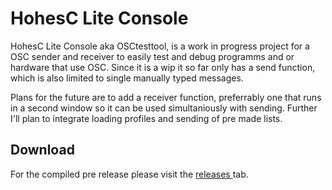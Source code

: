 # HohesC Lite Console
HohesC Lite Console aka OSCtesttool, is a work in progress project for a OSC sender and receiver to easily test and debug programms and or hardware that use OSC.
Since it is a wip it so far only has a send function, which is also limited to single manually typed messages.

Plans for the future are to add a receiver function, preferrably one that runs in a second window so it can be used simultaniously with sending.
Further I'll plan to integrate loading profiles and sending of pre made lists.

## Download
For the compiled pre release please visit the [releases ](https://github.com/BuoyantToaster/HohesC-Lite-Console/releases/tag/v0.0.1)tab.
